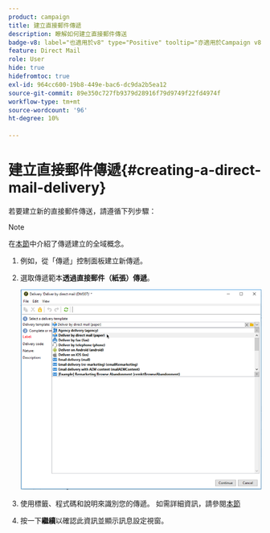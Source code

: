 ```yaml
---
product: campaign
title: 建立直接郵件傳遞
description: 瞭解如何建立直接郵件傳送
badge-v8: label="也適用於v8" type="Positive" tooltip="亦適用於Campaign v8"
feature: Direct Mail
role: User
hide: true
hidefromtoc: true
exl-id: 964cc600-19b8-449e-bac6-dc9da2b5ea12
source-git-commit: 89e350c727fb9379d28916f79d9749f22fd4974f
workflow-type: tm+mt
source-wordcount: '96'
ht-degree: 10%

---
```


# 建立直接郵件傳遞{#creating-a-direct-mail-delivery}

若要建立新的直接郵件傳送，請遵循下列步驟：

>[!NOTE]
>
>在[本節](steps-about-delivery-creation-steps.md)中介紹了傳遞建立的全域概念。

1. 例如，從「傳遞」控制面板建立新傳遞。
1. 選取傳遞範本&#x200B;**透過直接郵件（紙張）傳遞**。

   ![](assets/direct_mail.png)

1. 使用標籤、程式碼和說明來識別您的傳遞。 如需詳細資訊，請參閱[本節](steps-create-and-identify-the-delivery.md#identifying-the-delivery)
1. 按一下&#x200B;**繼續**&#x200B;以確認此資訊並顯示訊息設定視窗。
